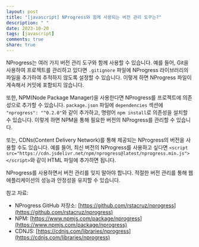 ```yaml
---
layout: post
title: "[javascript] NProgress와 함께 사용되는 버전 관리 도구는?"
description: " "
date: 2023-10-20
tags: [javascript]
comments: true
share: true
---
```


NProgress는 여러 가지 버전 관리 도구와 함께 사용할 수 있습니다. 예를 들어, Git을 사용하여 프로젝트를 관리하고 있다면 `.gitignore` 파일에 NProgress 라이브러리의 파일을 추가하여 추적하지 않도록 설정할 수 있습니다. 이렇게 하면 NProgress 파일이 계속해서 커밋에 포함되지 않습니다.

또한, NPM(Node Package Manager)을 사용한다면 NProgress를 프로젝트에 의존성으로 추가할 수 있습니다. `package.json` 파일에 `dependencies` 섹션에 `"nprogress": "^0.2.0"`와 같이 추가하고, 명령어 `npm install`로 의존성을 설치할 수 있습니다. 이렇게 하면 NPM을 통해 필요한 버전의 NProgress를 관리할 수 있습니다.

또는, CDNs(Content Delivery Network)를 통해 제공되는 NProgress의 버전을 사용할 수도 있습니다. 예를 들어, 최신 버전의 NProgress를 사용하고 싶다면 `<script src="https://cdn.jsdelivr.net/npm/nprogress@latest/nprogress.min.js"></script>`와 같이 HTML 파일에 추가하면 됩니다.

NProgress를 사용하면서 버전 관리를 잊지 말아야 합니다. 적절한 버전 관리를 통해 웹 애플리케이션의 성능과 안정성을 유지할 수 있습니다.

참고 자료: 
- NProgress GitHub 저장소: [https://github.com/rstacruz/nprogress](https://github.com/rstacruz/nprogress)
- NPM: [https://www.npmjs.com/package/nprogress](https://www.npmjs.com/package/nprogress)
- CDNJS: [https://cdnjs.com/libraries/nprogress](https://cdnjs.com/libraries/nprogress)